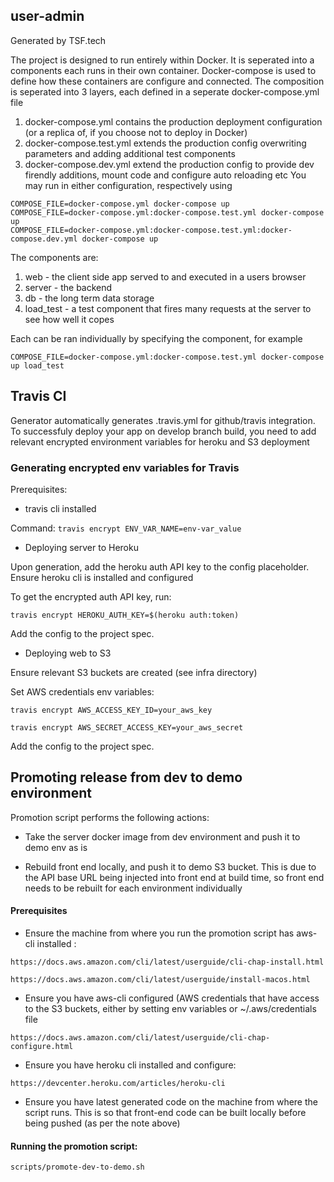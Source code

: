 user-admin
-------
Generated by TSF.tech

The project is designed to run entirely within Docker.
It is seperated into a components each runs in their own container.
Docker-compose is used to define how these containers are configure and connected.
The composition is seperated into 3 layers, each defined in a seperate docker-compose.yml file
1. docker-compose.yml contains the production deployment configuration (or a replica of, if you choose not to deploy in Docker)
1. docker-compose.test.yml extends the production config overwriting parameters and adding additional test components
1. docker-compose.dev.yml extend the production config to provide dev firendly additions, mount code and configure auto reloading etc
You may run in either configuration, respectively using
```
COMPOSE_FILE=docker-compose.yml docker-compose up
COMPOSE_FILE=docker-compose.yml:docker-compose.test.yml docker-compose up
COMPOSE_FILE=docker-compose.yml:docker-compose.test.yml:docker-compose.dev.yml docker-compose up
```

The components are:
1. web - the client side app served to and executed in a users browser
1. server - the backend
1. db - the long term data storage
1. load_test - a test component that fires many requests at the server to see how well it copes

Each can be ran individually by specifying the component, for example
```
COMPOSE_FILE=docker-compose.yml:docker-compose.test.yml docker-compose up load_test
```

## Travis CI

Generator automatically generates .travis.yml for github/travis integration.
To successfuly deploy your app on develop branch build, you need to add relevant encrypted environment variables for heroku and S3 deployment

### Generating encrypted env variables for Travis

Prerequisites: 
* travis cli installed

Command: ```travis encrypt ENV_VAR_NAME=env-var_value```

* Deploying server to Heroku

Upon generation, add the heroku auth API key to the config placeholder.
Ensure heroku cli is installed and configured

To get the encrypted auth API key, run:

```travis encrypt HEROKU_AUTH_KEY=$(heroku auth:token)```

Add the config to the project spec.

* Deploying web to S3

Ensure relevant S3 buckets are created (see infra directory)

Set AWS credentials env variables:

```travis encrypt AWS_ACCESS_KEY_ID=your_aws_key```

```travis encrypt AWS_SECRET_ACCESS_KEY=your_aws_secret```

Add the config to the project spec.

## Promoting release from dev to demo environment

Promotion script performs the following actions:

* Take the server docker image from dev environment and push it to demo env as is

* Rebuild front end locally, and push it to demo S3 bucket. This is due to the API base URL being injected into front end at build time, so front end needs to be rebuilt for each environment individually

#### Prerequisites

* Ensure the machine from where you run the promotion script has aws-cli installed :

```https://docs.aws.amazon.com/cli/latest/userguide/cli-chap-install.html```

```https://docs.aws.amazon.com/cli/latest/userguide/install-macos.html```

* Ensure you have aws-cli configured (AWS credentials that have access to the S3 buckets, either by setting env variables or  ~/.aws/credentials file

```https://docs.aws.amazon.com/cli/latest/userguide/cli-chap-configure.html```

* Ensure you have heroku cli installed and configure: 

```https://devcenter.heroku.com/articles/heroku-cli```

* Ensure you have latest generated code on the machine from where the script runs. This is so that front-end code can be built locally before being pushed (as per the note above)

#### Running the promotion script:

```scripts/promote-dev-to-demo.sh```